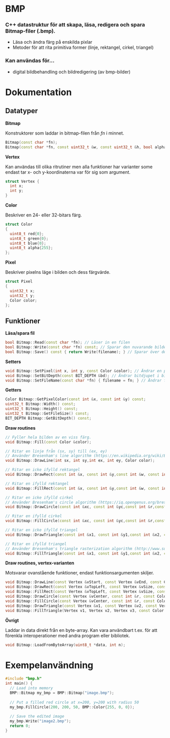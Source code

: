 # BMP

### C++ datastruktur för att skapa, läsa, redigera och spara Bitmap-filer (.bmp).

- Läsa och ändra färg på enskilda pixlar
- Metoder för att rita primitiva former (linje, rektangel, cirkel, triangel)


### Kan användas för...
- digital bildbehandling och bildredigering (av bmp-bilder)

# Dokumentation
## Datatyper
**Bitmap**

Konstruktorer som laddar in bitmap-filen från *fn* i minnet.
```C++
Bitmap(const char *fn);
Bitmap(const char *fn, const uint32_t &w, const uint32_t &h, bool alpha = true);
```
**Vertex** 

Kan användas till olika ritrutiner men alla funktioner har varianter some endast tar x- och y-koordinaterna var för sig som argument.
```C++
struct Vertex {
  int x;
  int y;
}
```
**Color**

Beskriver en 24- eller 32-bitars färg.
```C++
struct Color
{
  uint8_t red{0};
  uint8_t green{0};
  uint8_t blue{0};
  uint8_t alpha{255};
};
```
**Pixel**

Beskriver pixelns läge i bilden och dess färgvärde.
```C++
struct Pixel
{
  uint32_t x;
  uint32_t y;
  Color color;
};
```

## Funktioner
**Läsa/spara fil**
```C++
bool Bitmap::Read(const char *fn); // Läser in en filen
bool Bitmap::Write(const char *fn) const; // Sparar den nuvarande bilden i minnet till en fil
bool Bitmap::Save() const { return Write(filename); } // Sparar över den nuvarande bilden i samma fil som laddats in
```
**Setters**
```C++
void Bitmap::SetPixel(int x, int y, const Color &color); // Ändrar en pixels färg
void Bitmap::SetBitDepth(const BIT_DEPTH &bd); // Ändrar bitdjupet i bilden
void Bitmap::SetFileName(const char *fn) { filename = fn; } // Ändrar filens namn
```
**Getters**
```C++
Color Bitmap::GetPixelColor(const int &x, const int &y) const;
uint32_t Bitmap::Width() const;
uint32_t Bitmap::Height() const;
uint32_t Bitmap::GetFileSize() const;
BIT_DEPTH Bitmap::GetBitDepth() const;
```
**Draw routines**
```C++
// Fyller hela bilden av en viss färg.
void Bitmap::Fill(const Color &color); 

// Ritar en linje från (sx, sy) till (ex, ey)
// Använder Bresenham's line algorithm (https://en.wikipedia.org/wiki/Bresenham%27s_line_algorithm)
void Bitmap::DrawLine(int sx, int sy,int ex, int ey, Color color); 

// Ritar en icke ifylld rektangel
void Bitmap::DrawRect(const int &x, const int &y,const int &w, const int &h,const Color &color);

// Ritar en ifylld rektangel
void Bitmap::FillRect(const int &x, const int &y,const int &w, const int &h,const Color &color); 

// Ritar en icke ifylld cirkel
// Använder Bresenham's circle algorithm (https://iq.opengenus.org/bresenhams-circle-drawing-algorithm/)
void Bitmap::DrawCircle(const int &xc, const int &yc,const int &r,const Color &color);

// Ritar en ifylld cirkel
void Bitmap::FillCircle(const int &xc, const int &yc,const int &r,const Color &color);

// Ritar en icke ifylld triangel
void Bitmap::DrawTriangle(const int &x1, const int &y1,const int &x2, const int &y2,const int &x3, const int &y3,const Color &color);

// Ritar en ifylld triangel
// Använder Bresenham's triangle rasterization algorithm (http://www.sunshine2k.de/coding/java/TriangleRasterization/TriangleRasterization.html#algo2)
void Bitmap::FillTriangle(const int &x1, const int &y1,const int &x2, const int &y2,const int &x3, const int &y3,const Color &color); 
 ```
 
 **Draw routines, vertex-varianten**
 
 Motsvarar ovanstående funktioner, endast funktionsargumenten skiljer.
 ```C++
void Bitmap::DrawLine(const Vertex &vStart, const Vertex &vEnd, const Color &color);
void Bitmap::DrawRect(const Vertex &vTopLeft, const Vertex &vSize, const Color &color);
void Bitmap::FillRect(const Vertex &vTopLeft, const Vertex &vSize, const Color &color);
void Bitmap::DrawCircle(const Vertex &vCenter, const int &r, const Color &color);
void Bitmap::FillCircle(const Vertex &vCenter, const int &r, const Color &color);
void Bitmap::DrawTriangle(const Vertex &v1, const Vertex &v2, const Vertex &v3, const Color &color);
void Bitmap::FillTriangle(Vertex v1, Vertex v2, Vertex v3, const Color &color);
```

**Övrigt**

Laddar in data direkt från en byte-array. Kan vara användbart t.ex. för att förenkla interoperationer med andra program eller bibliotek.
```C++
void Bitmap::LoadFromByteArray(uint8_t *data, int n);
```

# Exempelanvändning
```C++
#include "bmp.h"
int main() {
  // Load into memory
  BMP::Bitmap my_bmp = BMP::Bitmap("image.bmp");
  
  // Put a filled red circle at x=200, y=200 with radius 50
  my_bmp.FillCircle(200, 200, 50, BMP::Color{255, 0, 0});
  
  // Save the edited image
  my_bmp.Write("image2.bmp");
  return 0;
}
```
